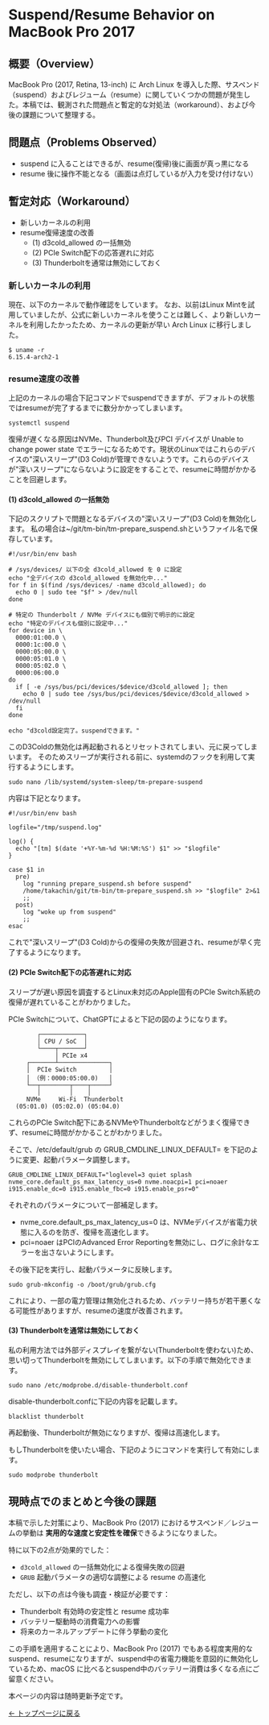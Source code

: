 # Suspend/Resume Behavior on MacBook Pro 2017

## 概要（Overview）

MacBook Pro (2017, Retina, 13-inch) に Arch Linux を導入した際、サスペンド（suspend）およびレジューム（resume）に関していくつかの問題が発生した。本稿では、観測された問題点と暫定的な対処法（workaround）、および今後の課題について整理する。

## 問題点（Problems Observed）

- suspend に入ることはできるが、resume(復帰)後に画面が真っ黒になる
- resume 後に操作不能となる（画面は点灯しているが入力を受け付けない）

## 暫定対応（Workaround）

- 新しいカーネルの利用
- resume復帰速度の改善
    - (1) d3cold_allowed の一括無効
    - (2) PCIe Switch配下の応答遅れに対応
    - (3) Thunderboltを通常は無効にしておく

### 新しいカーネルの利用

現在、以下のカーネルで動作確認をしています。
なお、以前はLinux Mintを試用していましたが、公式に新しいカーネルを使うことは難しく、より新しいカーネルを利用したかったため、カーネルの更新が早い Arch Linux に移行しました。

```
$ uname -r
6.15.4-arch2-1
```

### resume速度の改善

上記のカーネルの場合下記コマンドでsuspendできますが、デフォルトの状態ではresumeが完了するまでに数分かかってしまいます。

```
systemctl suspend 
```

復帰が遅くなる原因はNVMe、Thunderbolt及びPCI デバイスが Unable to change power state でエラーになるためです。現状のLinuxではこれらのデバイスの"深いスリープ"(D3 Cold)が管理できないようです。これらのデバイスが"深いスリープ"にならないように設定をすることで、resumeに時間がかかることを回避します。

#### (1) d3cold_allowed の一括無効

下記のスクリプトで問題となるデバイスの"深いスリープ"(D3 Cold)を無効化します。
私の場合は~/git/tm-bin/tm-prepare_suspend.shというファイル名で保存しています。

```
#!/usr/bin/env bash

# /sys/devices/ 以下の全 d3cold_allowed を 0 に設定
echo "全デバイスの d3cold_allowed を無効化中..."
for f in $(find /sys/devices/ -name d3cold_allowed); do
  echo 0 | sudo tee "$f" > /dev/null
done

# 特定の Thunderbolt / NVMe デバイスにも個別で明示的に設定
echo "特定のデバイスも個別に設定中..."
for device in \
  0000:01:00.0 \
  0000:1c:00.0 \
  0000:05:00.0 \
  0000:05:01.0 \
  0000:05:02.0 \
  0000:06:00.0
do
  if [ -e /sys/bus/pci/devices/$device/d3cold_allowed ]; then
    echo 0 | sudo tee /sys/bus/pci/devices/$device/d3cold_allowed > /dev/null
  fi
done

echo "d3cold設定完了。suspendできます。"
```

このD3Coldの無効化は再起動されるとリセットされてしまい、元に戻ってしまいます。
そのためスリープが実行される前に、systemdのフックを利用して実行するようにします。

```
sudo nano /lib/systemd/system-sleep/tm-prepare-suspend
```

内容は下記となります。

```
#!/usr/bin/env bash

logfile="/tmp/suspend.log"

log() {
  echo "[tm] $(date '+%Y-%m-%d %H:%M:%S') $1" >> "$logfile"
}

case $1 in
  pre)
    log "running prepare_suspend.sh before suspend"
    /home/takachin/git/tm-bin/tm-prepare_suspend.sh >> "$logfile" 2>&1
    ;;
  post)
    log "woke up from suspend"
    ;;
esac
```

これで"深いスリープ"(D3 Cold)からの復帰の失敗が回避され、resumeが早く完了するようになります。

#### (2) PCIe Switch配下の応答遅れに対応

スリープが遅い原因を調査するとLinux未対応のApple固有のPCIe Switch系統の復帰が遅れていることがわかりました。

PCIe Switchについて、ChatGPTによると下記の図のようになります。
```
        ┌────────────┐
        │ CPU / SoC  │
        └────┬───────┘
             │ PCIe x4
     ┌───────┴──────────────┐
     │  PCIe Switch         │
     │ （例：0000:05:00.0)   │
     └──┬────────┬────┬─────┘
        │        │    │
     NVMe     Wi-Fi  Thunderbolt
  (05:01.0) (05:02.0) (05:04.0)
```
これらのPCIe Switch配下にあるNVMeやThunderboltなどがうまく復帰できず、resumeに時間がかかることがわかりました。

そこで、/etc/default/grub の GRUB_CMDLINE_LINUX_DEFAULT= を下記のように変更、起動パラメータ調整します。

```
GRUB_CMDLINE_LINUX_DEFAULT="loglevel=3 quiet splash nvme_core.default_ps_max_latency_us=0 nvme.noacpi=1 pci=noaer i915.enable_dc=0 i915.enable_fbc=0 i915.enable_psr=0"
```

それぞれのパラメータについて一部補足します。

- nvme_core.default_ps_max_latency_us=0 は、NVMeデバイスが省電力状態に入るのを防ぎ、復帰を高速化します。
- pci=noaer はPCIのAdvanced Error Reportingを無効にし、ログに余計なエラーを出さないようにします。

その後下記を実行し、起動パラメータに反映します。

```
sudo grub-mkconfig -o /boot/grub/grub.cfg
```

これにより、一部の電力管理は無効化されるため、バッテリー持ちが若干悪くなる可能性がありますが、resumeの速度が改善されます。

#### (3) Thunderboltを通常は無効にしておく

私の利用方法では外部ディスプレイを繋がない(Thunderboltを使わない)ため、思い切ってThunderboltを無効にしてしまいます。以下の手順で無効化できます。


```
sudo nano /etc/modprobe.d/disable-thunderbolt.conf
```

disable-thunderbolt.confに下記の内容を記載します。

```
blacklist thunderbolt
```

再起動後、Thunderboltが無効になりますが、復帰は高速化します。

もしThunderboltを使いたい場合、下記のようにコマンドを実行して有効にします。

```
sudo modprobe thunderbolt
```

## 現時点でのまとめと今後の課題

本稿で示した対策により、MacBook Pro (2017) におけるサスペンド／レジュームの挙動は **実用的な速度と安定性を確保**できるようになりました。

特に以下の2点が効果的でした：

- `d3cold_allowed` の一括無効化による復帰失敗の回避
- `GRUB` 起動パラメータの適切な調整による resume の高速化

ただし、以下の点は今後も調査・検証が必要です：

- Thunderbolt 有効時の安定性と resume 成功率
- バッテリー駆動時の消費電力への影響
- 将来のカーネルアップデートに伴う挙動の変化

この手順を適用することにより、MacBook Pro (2017) でもある程度実用的なsuspend、resumeになりますが、suspend中の省電力機能を意図的に無効化しているため、macOS に比べるとsuspend中のバッテリー消費は多くなる点にご留意ください。

本ページの内容は随時更新予定です。

[← トップページに戻る](index.md)